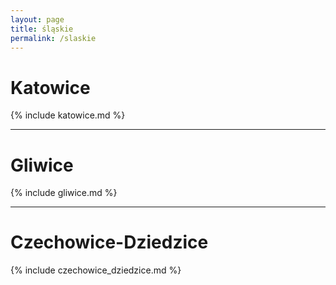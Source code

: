 ```yaml
---
layout: page
title: śląskie
permalink: /slaskie
---
```


# Katowice

{% include katowice.md %}

---

# Gliwice

{% include gliwice.md %}

---

# Czechowice-Dziedzice 

{% include czechowice_dziedzice.md %}
